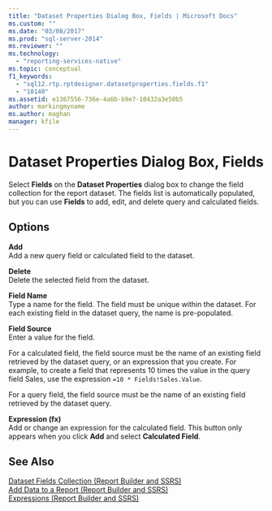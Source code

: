 ```yaml
---
title: "Dataset Properties Dialog Box, Fields | Microsoft Docs"
ms.custom: ""
ms.date: "03/08/2017"
ms.prod: "sql-server-2014"
ms.reviewer: ""
ms.technology: 
  - "reporting-services-native"
ms.topic: conceptual
f1_keywords: 
  - "sql12.rtp.rptdesigner.datasetproperties.fields.f1"
  - "10140"
ms.assetid: e1367556-736e-4a6b-b9e7-10432a3e50b5
author: markingmyname
ms.author: maghan
manager: kfile
---
```

# Dataset Properties Dialog Box, Fields
  Select **Fields** on the **Dataset Properties** dialog box to change the field collection for the report dataset. The fields list is automatically populated, but you can use **Fields** to add, edit, and delete query and calculated fields.  
  
## Options  
 **Add**  
 Add a new query field or calculated field to the dataset.  
  
 **Delete**  
 Delete the selected field from the dataset.  
  
 **Field Name**  
 Type a name for the field. The field must be unique within the dataset. For each existing field in the dataset query, the name is pre-populated.  
  
 **Field Source**  
 Enter a value for the field.  
  
 For a calculated field, the field source must be the name of an existing field retrieved by the dataset query, or an expression that you create. For example, to create a field that represents 10 times the value in the query field Sales, use the expression `=10 * Fields!Sales.Value`.  
  
 For a query field, the field source must be the name of an existing field retrieved by the dataset query.  
  
 **Expression (fx)**  
 Add or change an expression for the calculated field. This button only appears when you click **Add** and select **Calculated Field**.  
  
## See Also  
 [Dataset Fields Collection &#40;Report Builder and SSRS&#41;](report-data/dataset-fields-collection-report-builder-and-ssrs.md)   
 [Add Data to a Report &#40;Report Builder and SSRS&#41;](report-data/report-datasets-ssrs.md)   
 [Expressions &#40;Report Builder and SSRS&#41;](report-design/expressions-report-builder-and-ssrs.md)  
  
  
